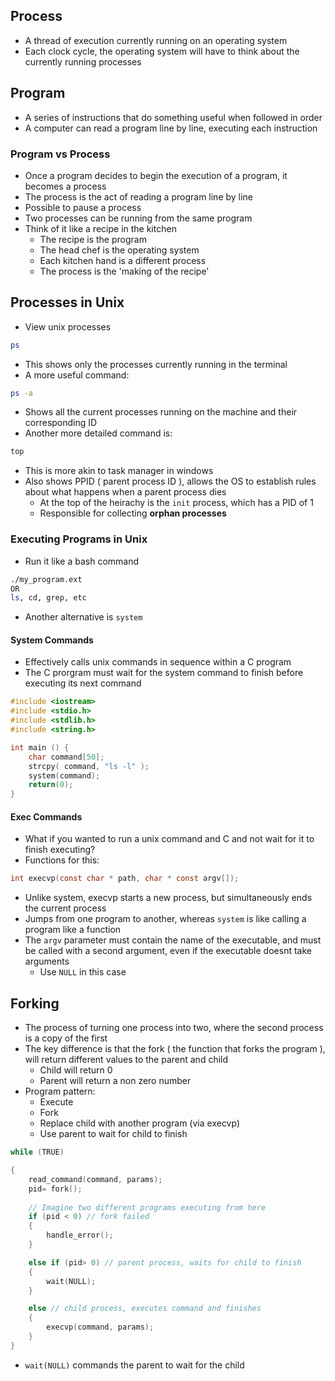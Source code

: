 ## Process
- A thread of execution currently running on an operating system
- Each clock cycle, the operating system will have to think about the currently running processes

## Program
- A series of instructions that do something useful when followed in order
- A computer can read a program line by line, executing each instruction

### Program vs Process
- Once a program decides to begin the execution of a program, it becomes a process
- The process is the act of reading a program line by line
- Possible to pause a process
- Two processes can be running from the same program
- Think of it like a recipe in the kitchen
	- The recipe is the program
	- The head chef is the operating system
	- Each kitchen hand is a different process
	- The process is the 'making of the recipe'

## Processes in Unix
- View unix processes

```bash
ps
```

- This shows only the processes currently running in the terminal
- A more useful command:

```bash
ps -a
```

- Shows all the current processes running on the machine and their corresponding ID
- Another more detailed command is:

```bash
top
```

- This is more akin to task manager in windows
- Also shows PPID ( parent process ID ), allows the OS to establish rules about what happens when a parent process dies
	- At the top of the heirachy is the `init` process, which has a PID of 1
	- Responsible for collecting **orphan processes**


### Executing Programs in Unix 
- Run it like a bash command

```bash
./my_program.ext
OR
ls, cd, grep, etc
```

- Another alternative is `system`

#### System Commands
- Effectively calls unix commands in sequence within a C program
- The C prorgram must wait for the system command to finish before executing its next command

```c
#include <iostream>
#include <stdio.h>
#include <stdlib.h>
#include <string.h>

int main () { 
	char command[50]; 
	strcpy( command, "ls -l" ); 
	system(command); 
	return(0); 
}
```

#### Exec Commands
- What if you wanted to run a unix command and C and not wait for it to finish executing?
- Functions for this:

```C
int execvp(const char * path, char * const argv[]);
```

- Unlike system, execvp starts a new process, but simultaneously ends the current process
- Jumps from one program to another, whereas `system` is like calling a program like a function
- The `argv` parameter must contain the name of the executable, and must be called with a second argument, even if the executable doesnt take arguments
	- Use `NULL` in this case

## Forking
- The process of turning one process into two, where the second process is a copy of the first
- The key difference is that the fork ( the function that forks the program ), will return different values to the parent and child
	- Child will return 0
	- Parent will return a non zero number
- Program pattern:
	- Execute
	- Fork
	- Replace child with another program (via execvp)
	- Use parent to wait for child to finish

```c
while (TRUE)

{
    read_command(command, params);
    pid= fork();
    
    // Imagine two different programs executing from here
    if (pid < 0) // fork failed
    {
	    handle_error();
    }

    else if (pid> 0) // parent process, waits for child to finish
    {
	    wait(NULL);
    }

    else // child process, executes command and finishes
    {
	    execvp(command, params);
    }
}
```

- `wait(NULL)` commands the parent to wait for the child